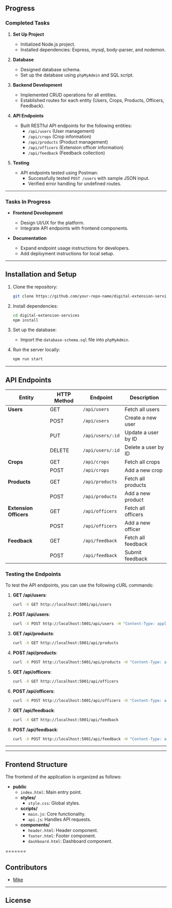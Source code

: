 
## Progress

### Completed Tasks

1. **Set Up Project**
   - Initialized Node.js project.
   - Installed dependencies: Express, mysql, body-parser, and nodemon.

2. **Database**
   - Designed database schema.
   - Set up the database using `phpMyAdmin` and SQL script.

3. **Backend Development**
   - Implemented CRUD operations for all entities.
   - Established routes for each entity (Users, Crops, Products, Officers, Feedback).

4. **API Endpoints**
   - Built RESTful API endpoints for the following entities:
     - `/api/users` (User management)
     - `/api/crops` (Crop information)
     - `/api/products` (Product management)
     - `/api/officers` (Extension officer information)
     - `/api/feedback` (Feedback collection)

5. **Testing**
   - API endpoints tested using Postman:
     - Successfully tested `POST /users` with sample JSON input.
     - Verified error handling for undefined routes.

---

### Tasks In Progress

- **Frontend Development**
  - Design UI/UX for the platform.
  - Integrate API endpoints with frontend components.

- **Documentation**
  - Expand endpoint usage instructions for developers.
  - Add deployment instructions for local setup.

---

## Installation and Setup

1. Clone the repository:
   ```bash
   git clone https://github.com/your-repo-name/digital-extension-services.git
   ```

2. Install dependencies:
   ```bash
   cd digital-extension-services
   npm install
   ```

3. Set up the database:
   - Import the `database-schema.sql` file into `phpMyAdmin`.

4. Run the server locally:
   ```bash
   npm run start
   ```

---

## API Endpoints

| Entity              | HTTP Method | Endpoint                   | Description                     |
|---------------------|-------------|----------------------------|---------------------------------|
| **Users**           | GET         | `/api/users`              | Fetch all users                |
|                     | POST        | `/api/users`              | Create a new user              |
|                     | PUT         | `/api/users/:id`          | Update a user by ID            |
|                     | DELETE      | `/api/users/:id`          | Delete a user by ID            |
| **Crops**           | GET         | `/api/crops`              | Fetch all crops                |
|                     | POST        | `/api/crops`              | Add a new crop                 |
| **Products**        | GET         | `/api/products`           | Fetch all products             |
|                     | POST        | `/api/products`           | Add a new product              |
| **Extension Officers** | GET      | `/api/officers`           | Fetch all officers             |
|                     | POST        | `/api/officers`           | Add a new officer              |
| **Feedback**        | GET         | `/api/feedback`           | Fetch all feedback             |
|                     | POST        | `/api/feedback`           | Submit feedback                |

### Testing the Endpoints

To test the API endpoints, you can use the following cURL commands:

1. **GET /api/users**:
   ```sh
   curl -X GET http://localhost:5001/api/users
   ```

2. **POST /api/users**:
   ```sh
   curl -X POST http://localhost:5001/api/users -H "Content-Type: application/json" -d '{"name": "John Doe", "email": "john@example.com", "password": "password123"}'
   ```

3. **GET /api/products**:
   ```sh
   curl -X GET http://localhost:5001/api/products
   ```

4. **POST /api/products**:
   ```sh
   curl -X POST http://localhost:5001/api/products -H "Content-Type: application/json" -d '{"name": "Maize", "description": "Rainy season crop", "price": 100.50}'
   ```

5. **GET /api/officers**:
   ```sh
   curl -X GET http://localhost:5001/api/officers
   ```

6. **POST /api/officers**:
   ```sh
   curl -X POST http://localhost:5001/api/officers -H "Content-Type: application/json" -d '{"name": "Jane Smith", "email": "jane@example.com", "phone": "123-456-7890"}'
   ```

7. **GET /api/feedback**:
   ```sh
   curl -X GET http://localhost:5001/api/feedback
   ```

8. **POST /api/feedback**:
   ```sh
   curl -X POST http://localhost:5001/api/feedback -H "Content-Type: application/json" -d '{"user_id": 1, "message": "Great service!"}'
   ```

---



---

## Frontend Structure

The frontend of the application is organized as follows:

- **public**
  - `index.html`: Main entry point.
  - **styles/**
    - `style.css`: Global styles.
  - **scripts/**
    - `main.js`: Core functionality.
    - `api.js`: Handles API requests.
  - **components/**
    - `header.html`: Header component.
    - `footer.html`: Footer component.
    - `dashboard.html`: Dashboard component.


=======
## Contributors

- [Mike](https://github.com/your-profile)

---

## License

